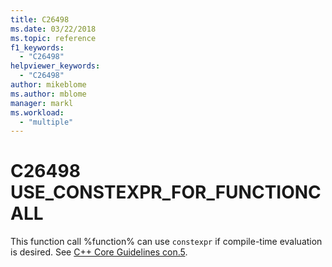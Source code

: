 ```yaml
---
title: C26498
ms.date: 03/22/2018
ms.topic: reference
f1_keywords:
  - "C26498"
helpviewer_keywords:
  - "C26498"
author: mikeblome
ms.author: mblome
manager: markl
ms.workload:
  - "multiple"
---
```

# C26498 USE_CONSTEXPR_FOR_FUNCTIONCALL

This function call %function% can use `constexpr` if compile-time evaluation is desired. See [C++ Core Guidelines con.5](https://github.com/isocpp/CppCoreGuidelines/blob/master/CppCoreGuidelines.md#Rconst-constexpr).
